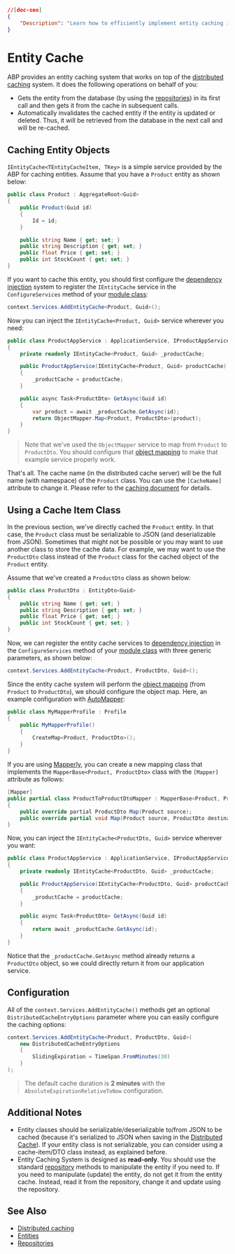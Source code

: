 ```json
//[doc-seo]
{
    "Description": "Learn how to efficiently implement entity caching in ABP, enhancing performance by reducing database calls and ensuring data consistency."
}
```

# Entity Cache

ABP provides an entity caching system that works on top of the [distributed caching](../fundamentals/caching.md) system. It does the following operations on behalf of you:

* Gets the entity from the database (by using the [repositories](../architecture/domain-driven-design/repositories.md)) in its first call and then gets it from the cache in subsequent calls.
* Automatically invalidates the cached entity if the entity is updated or deleted. Thus, it will be retrieved from the database in the next call and will be re-cached.

## Caching Entity Objects

`IEntityCache<TEntityCacheItem, TKey>` is a simple service provided by the ABP for caching entities. Assume that you have a `Product` entity as shown below:

```csharp
public class Product : AggregateRoot<Guid>
{
    public Product(Guid id)
    {
        Id = id;
    }

    public string Name { get; set; }
    public string Description { get; set; }
    public float Price { get; set; }
    public int StockCount { get; set; }
}
```

If you want to cache this entity, you should first configure the [dependency injection](../fundamentals/dependency-injection.md) system to register the `IEntityCache` service in the `ConfigureServices` method of your [module class](../architecture/modularity/basics.md):

```csharp
context.Services.AddEntityCache<Product, Guid>();
```

Now you can inject the `IEntityCache<Product, Guid>` service wherever you need:

```csharp
public class ProductAppService : ApplicationService, IProductAppService
{
    private readonly IEntityCache<Product, Guid> _productCache;

    public ProductAppService(IEntityCache<Product, Guid> productCache)
    {
        _productCache = productCache;
    }

    public async Task<ProductDto> GetAsync(Guid id)
    {
        var product = await _productCache.GetAsync(id);
        return ObjectMapper.Map<Product, ProductDto>(product);
    }
}
```

> Note that we've used the `ObjectMapper` service to map from `Product` to `ProductDto`. You should configure that [object mapping](./object-to-object-mapping.md) to make that example service properly work.

That's all. The cache name (in the distributed cache server) will be the full name (with namespace) of the `Product` class. You can use the `[CacheName]` attribute to change it. Please refer to the [caching document](../fundamentals/caching.md) for details.

## Using a Cache Item Class

In the previous section, we've directly cached the `Product` entity. In that case, the `Product` class must be serializable to JSON (and deserializable from JSON). Sometimes that might not be possible or you may want to use another class to store the cache data. For example, we may want to use the `ProductDto` class instead of the `Product` class for the cached object of the `Product` entity.

Assume that we've created a `ProductDto` class as shown below:

```csharp
public class ProductDto : EntityDto<Guid>
{
    public string Name { get; set; }
    public string Description { get; set; }
    public float Price { get; set; }
    public int StockCount { get; set; }
}
```

Now, we can register the entity cache services to [dependency injection](../fundamentals/dependency-injection.md) in the `ConfigureServices` method of your [module class](../architecture/modularity/basics.md) with three generic parameters, as shown below:

```csharp
context.Services.AddEntityCache<Product, ProductDto, Guid>();
```

Since the entity cache system will perform the [object mapping](./object-to-object-mapping.md) (from `Product` to `ProductDto`), we should configure the object map. Here, an example configuration with [AutoMapper](https://automapper.org/):

```csharp
public class MyMapperProfile : Profile
{
    public MyMapperProfile()
    {
        CreateMap<Product, ProductDto>();
    }
}
```

If you are using [Mapperly](https://mapperly.riok.app/), you can create a new mapping class that implements the `MapperBase<Product, ProductDto>` class with the `[Mapper]` attribute as follows:

```csharp
[Mapper]
public partial class ProductToProductDtoMapper : MapperBase<Product, ProductDto>
{
    public override partial ProductDto Map(Product source);
    public override partial void Map(Product source, ProductDto destination);
}
```

Now, you can inject the `IEntityCache<ProductDto, Guid>` service wherever you want:

```csharp
public class ProductAppService : ApplicationService, IProductAppService
{
    private readonly IEntityCache<ProductDto, Guid> _productCache;

    public ProductAppService(IEntityCache<ProductDto, Guid> productCache)
    {
        _productCache = productCache;
    }

    public async Task<ProductDto> GetAsync(Guid id)
    {
        return await _productCache.GetAsync(id);
    }
}
```

Notice that the `_productCache.GetAsync` method already returns a `ProductDto` object, so we could directly return it from our application service.

## Configuration

All of the `context.Services.AddEntityCache()` methods get an optional `DistributedCacheEntryOptions` parameter where you can easily configure the caching options:

```csharp
context.Services.AddEntityCache<Product, ProductDto, Guid>(
    new DistributedCacheEntryOptions
    {
        SlidingExpiration = TimeSpan.FromMinutes(30)
    }
);
```

> The default cache duration is **2 minutes** with the `AbsoluteExpirationRelativeToNow` configuration.

## Additional Notes

* Entity classes should be serializable/deserializable to/from JSON to be cached (because it's serialized to JSON when saving in the [Distributed Cache](../fundamentals/caching.md)). If your entity class is not serializable, you can consider using a cache-item/DTO class instead, as explained before.
* Entity Caching System is designed as **read-only**. You should use the standard [repository](../architecture/domain-driven-design/repositories.md) methods to manipulate the entity if you need to. If you need to manipulate (update) the entity, do not get it from the entity cache. Instead, read it from the repository, change it and update using the repository.

## See Also

* [Distributed caching](../fundamentals/caching.md)
* [Entities](../architecture/domain-driven-design/entities.md)
* [Repositories](../architecture/domain-driven-design/repositories.md)
